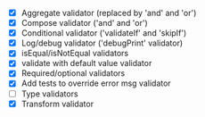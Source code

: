 - [X] Aggregate validator (replaced by 'and' and 'or')
- [X] Compose validator ('and' and 'or')
- [X] Conditional validator ('validateIf' and 'skipIf')
- [X] Log/debug validator ('debugPrint' validator)
- [X] isEqual/isNotEqual validators 
- [X] validate with default value validator
- [X] Required/optional validators
- [X] Add tests to override error msg validator
- [ ] Type validators
- [X] Transform validator